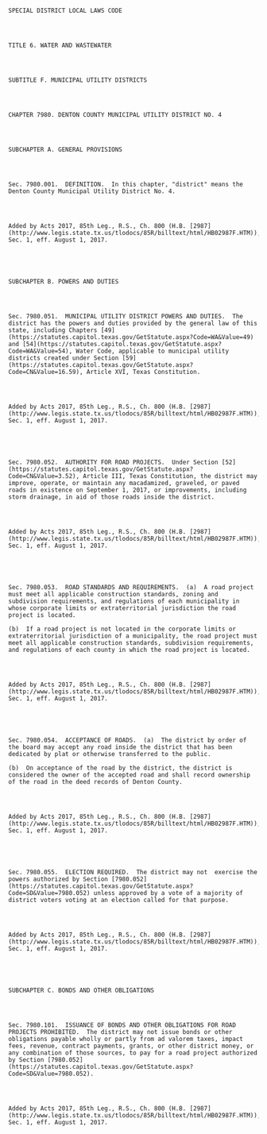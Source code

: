 ﻿
    
    
    	
    					
    
    
    SPECIAL DISTRICT LOCAL LAWS CODE
    
      
    
    
    TITLE 6. WATER AND WASTEWATER
    
      
    
    
    SUBTITLE F. MUNICIPAL UTILITY DISTRICTS
    
      
    
    
    CHAPTER 7980. DENTON COUNTY MUNICIPAL UTILITY DISTRICT NO. 4
    
      
    
    
    SUBCHAPTER A. GENERAL PROVISIONS
    
      
    
    
    Sec. 7980.001.  DEFINITION.  In this chapter, "district" means the Denton County Municipal Utility District No. 4.
    
    
    
    
    Added by Acts 2017, 85th Leg., R.S., Ch. 800 (H.B. [2987](http://www.legis.state.tx.us/tlodocs/85R/billtext/html/HB02987F.HTM)), Sec. 1, eff. August 1, 2017.
    
    
    
    
    
    SUBCHAPTER B. POWERS AND DUTIES
    
      
    
    
    Sec. 7980.051.  MUNICIPAL UTILITY DISTRICT POWERS AND DUTIES.  The district has the powers and duties provided by the general law of this state, including Chapters [49](https://statutes.capitol.texas.gov/GetStatute.aspx?Code=WA&Value=49) and [54](https://statutes.capitol.texas.gov/GetStatute.aspx?Code=WA&Value=54), Water Code, applicable to municipal utility districts created under Section [59](https://statutes.capitol.texas.gov/GetStatute.aspx?Code=CN&Value=16.59), Article XVI, Texas Constitution.
    
    
    
    
    Added by Acts 2017, 85th Leg., R.S., Ch. 800 (H.B. [2987](http://www.legis.state.tx.us/tlodocs/85R/billtext/html/HB02987F.HTM)), Sec. 1, eff. August 1, 2017.
    
    
    
    
    
    Sec. 7980.052.  AUTHORITY FOR ROAD PROJECTS.  Under Section [52](https://statutes.capitol.texas.gov/GetStatute.aspx?Code=CN&Value=3.52), Article III, Texas Constitution, the district may improve, operate, or maintain any macadamized, graveled, or paved roads in existence on September 1, 2017, or improvements, including storm drainage, in aid of those roads inside the district.
    
    
    
    
    Added by Acts 2017, 85th Leg., R.S., Ch. 800 (H.B. [2987](http://www.legis.state.tx.us/tlodocs/85R/billtext/html/HB02987F.HTM)), Sec. 1, eff. August 1, 2017.
    
    
    
    
    
    Sec. 7980.053.  ROAD STANDARDS AND REQUIREMENTS.  (a)  A road project must meet all applicable construction standards, zoning and subdivision requirements, and regulations of each municipality in whose corporate limits or extraterritorial jurisdiction the road project is located.
    
    (b)  If a road project is not located in the corporate limits or extraterritorial jurisdiction of a municipality, the road project must meet all applicable construction standards, subdivision requirements, and regulations of each county in which the road project is located.
    
    
    
    
    Added by Acts 2017, 85th Leg., R.S., Ch. 800 (H.B. [2987](http://www.legis.state.tx.us/tlodocs/85R/billtext/html/HB02987F.HTM)), Sec. 1, eff. August 1, 2017.
    
    
    
    
    
    Sec. 7980.054.  ACCEPTANCE OF ROADS.  (a)  The district by order of the board may accept any road inside the district that has been dedicated by plat or otherwise transferred to the public.
    
    (b)  On acceptance of the road by the district, the district is considered the owner of the accepted road and shall record ownership of the road in the deed records of Denton County.
    
    
    
    
    Added by Acts 2017, 85th Leg., R.S., Ch. 800 (H.B. [2987](http://www.legis.state.tx.us/tlodocs/85R/billtext/html/HB02987F.HTM)), Sec. 1, eff. August 1, 2017.
    
    
    
    
    
    Sec. 7980.055.  ELECTION REQUIRED.  The district may not  exercise the powers authorized by Section [7980.052](https://statutes.capitol.texas.gov/GetStatute.aspx?Code=SD&Value=7980.052) unless approved by a vote of a majority of district voters voting at an election called for that purpose.
    
    
    
    
    Added by Acts 2017, 85th Leg., R.S., Ch. 800 (H.B. [2987](http://www.legis.state.tx.us/tlodocs/85R/billtext/html/HB02987F.HTM)), Sec. 1, eff. August 1, 2017.
    
    
    
    
    
    SUBCHAPTER C. BONDS AND OTHER OBLIGATIONS
    
      
    
    
    Sec. 7980.101.  ISSUANCE OF BONDS AND OTHER OBLIGATIONS FOR ROAD PROJECTS PROHIBITED.  The district may not issue bonds or other obligations payable wholly or partly from ad valorem taxes, impact fees, revenue, contract payments, grants, or other district money, or any combination of those sources, to pay for a road project authorized by Section [7980.052](https://statutes.capitol.texas.gov/GetStatute.aspx?Code=SD&Value=7980.052).
    
    
    
    
    Added by Acts 2017, 85th Leg., R.S., Ch. 800 (H.B. [2987](http://www.legis.state.tx.us/tlodocs/85R/billtext/html/HB02987F.HTM)), Sec. 1, eff. August 1, 2017.
    
    
    
    
    				

